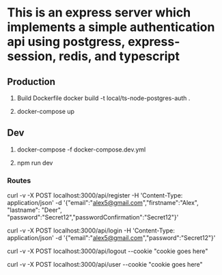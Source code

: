 # This is an express server which implements a simple authentication api using postgress, express-session, redis, and typescript

## Production

1. Build Dockerfile
docker build -t local/ts-node-postgres-auth .

2. docker-compose up

## Dev

1. docker-compose -f docker-compose.dev.yml

2. npm run dev

### Routes

curl -v -X POST localhost:3000/api/register -H 'Content-Type: application/json' -d '{"email":"alex5@gmail.com","firstname":"Alex", "lastname": "Deer", "password":"Secret12","passwordConfirmation":"Secret12"}'

curl -v -X POST localhost:3000/api/login -H 'Content-Type: application/json' -d '{"email":"alex5@gmail.com","password":"Secret12"}'

curl -v -X POST localhost:3000/api/logout --cookie "cookie goes here"

curl -v -X POST localhost:3000/api/user --cookie "cookie goes here"